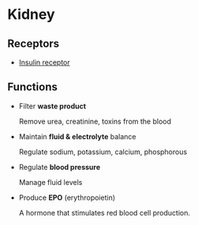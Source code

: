 # Kidney

## Receptors

- [Insulin receptor]()

## Functions

* Filter **waste product**

  Remove urea, creatinine, toxins from the blood

* Maintain **fluid & electrolyte** balance

  Regulate sodium, potassium, calcium, phosphorous

* Regulate **blood pressure**

  Manage fluid levels

* Produce **EPO** (erythropoietin)

  A hormone that stimulates red blood cell production. 

